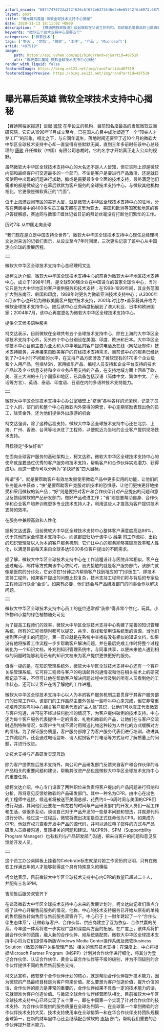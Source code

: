 ```yaml
---
arturl_encode: "68747470733a2f2f626c6f672e6373646e2e6e65742f6a6973:68752f61727469636c652f64657461696c732f343837353139"
layout: post
title: "曝光幕后英雄-微软全球技术支持中心揭秘"
date: 2020-11-13 18:11:02 +0800
description: "　　【赛迪网独家报道】谈起微软在华设立的机构，目前知名度最高的当属微软亚洲研究院，它它从1998年1"
keywords: "微软五个技术支持中心是哪五个"
categories: ['微软技术']
tags: ['电话', '文档', '微软', '工作', '产品', 'Microsoft']
artid: "487519"
image:
    path: https://api.vvhan.com/api/bing?rand=sj&artid=487519
    alt: "曝光幕后英雄-微软全球技术支持中心揭秘"
render_with_liquid: false
featuredImage: https://bing.ee123.net/img/rand?artid=487519
featuredImagePreview: https://bing.ee123.net/img/rand?artid=487519
---
```


# 曝光幕后英雄 微软全球技术支持中心揭秘

【赛迪网独家报道】谈起
[微软](http://it.sohu.com/7/0504/36/column220063691.shtml)
在华设立的机构，目前知名度最高的当属微软亚洲研究院，它它从1998年11月成立至今，已在国人心目中成功塑造了一个“顶尖人才梦工厂”的形象，相比之下，与它同年诞生，落地时间还要早了近10个月的微软大中华区全球技术支持中心却一直显得有些默默无闻，直到三年多前时任该中心总经理的
[唐骏](http://index.it.sohu.com/person/plist.php?userid=286)
升任微软（中国）有限公司总裁时，它的名字才开始真正走入公众的视野。

虽然微软大中华区全球技术支持中心的大名还不是人人皆知，但它实际上却是微软内部和最终客户打交道最多的一个部门，不论是客户是要进行产品激活、还是就日常使用中出现的问题进行求助，抑或是需要最专业全面的技术支持，最终满足他们需求的都是微软这个在幕后默默为客户服务的全球技术支持中心，与微软其他机构相比，它更像是微软真正的“门面”。

位于上海浦西闹市区的美罗大厦，就是微软大中华区全球技术支持中心的驻地，分布在两层楼中的400多名员工每天都在这里为亚太、美国和欧洲等国家和地区的客户答疑解惑，赛迪网与数家IT媒体记者日前的拜访丝毫没有打断他们繁忙的工作。

历时7年 从中国走向全球

“我们现在是立足中国支持全世界”，微软大中华区全球技术支持中心现任总经理柯文达对来访的记者们表示，从设立至今7年时间里，三次更名记录了该中心从中国走向全球的发展历程。

|  |
| --- |
|  |

微软大中华区全球技术支持中心总经理柯文达

据柯文达介绍，微软大中华区全球技术支持中心的前身为微软大中华地区技术支持中心，成立于1998年1月，是全球500强企业在中国设立的首家全球性中心，当时它只是为大中华地区的客户提供服务和技术支持；在1998-1999年间，其业务范围扩大到东南亚、韩国和印度，1999年时更名为微软亚洲技术支持中心；从2000年4月该中心也开始为微软美国客户提供技术支持，2001年时比尔•盖茨将其升格为微软全球技术支持中心，随后该中心业务再度拓展到了澳大利亚、日本和欧洲国家；2004年7月，该中心再度更名为微软大中华区全球技术支持中心。

提供全天候多语种服务

柯文达表示，目前微软在全球共有五个全球技术支持中心，除在上海的大中华区全球技术支持中心外，另外四个中心分别设在美国、印度、欧洲和日本。大中华区全球技术中心目前主要为亚太和大中华地区的客户提供电话及在线（网站及邮件）技术支持服务，并承接来自欧美客户的在线技术支持需求，目前该中心的服务已经达到了7×24小时不间断的水平，在支持产品方面涉及了微软现有的170多个企业级和个人用产品，包括MSN、家用娱乐产品、编程人员支持和企业平台支持的技术产品以及企业信息支持和企业业务应用支持的产品，在支持地域方面上涵盖了欧、美、亚三大洲的十几个国家和地区，已具备包括汉语（简体中文、繁体中文、广东话等方言）、英语、泰语、印度语、日语在内的多语种技术支持能力。

|  |
| --- |
|  |

微软大中华区全球技术支持中心办公室墙壁上“挤满”各种各样的光荣榜，记录了员工个人的，部门的和整个中心在微软内外获得的荣誉，中心定期奖励表现出色的员工，除奖金外，还为他们提供外出旅游的机会

柯文达强调，除了这种远程支持，微软大中华区全球技术支持中心还在北京、上海、广州、香港、台湾等地派驻了工程师，以便就近为当地的企业客户提供现场技术支持。

目标锁定“多快好省”

在面向全球客户服务的基础架构上，柯文达称，微软大中华区全球技术支持中心的使命就是要通过优秀的客户服务和技术支持，帮助客户和合作伙伴实现潜力、获得成功。而这一使命可以分解为“多快好省”四大目标。

所谓“多”，就是要帮助客户有效地发掘使用微软产品中更多实用的功能，让他们的业务能从中获益；“快”是要帮助客户克服对新技术的恐惧感、让他们更快更好地接受和采用微软的新产品；“好”则是要把对客户和合作伙伴针对产品提出的问题和意见反馈给微软的产品研发部门，做好产品改进工作；“省”则是要帮助自身、合作伙伴和企业客户培养训练更多专业技术支持人才，利用这些人才提高为客户提供技术支持的效率。

在服务中兼顾高效和人性化

据柯文达透露，目前微软大中华区全球技术支持中心整体客户满意度高达98%，优于其他四家全球技术支持中心，而这都应归功于该中心
[科学](http://it.sohu.com/science/)
的工作流程、出色的知识管理及以人为本的客户服务机制，它们让中心的服务能够兼顾高效率和人性化，以满足目前每天来自全球多达5000多位客户提出的不同需求。

据了解，微软大中华区全球技术支持中心在工作流程设计与医院非常相似，客户在通过电话、邮件等方式向该中心求助时，首先接触的就是客户服务部门，该部门就像是医院的分诊处，它必须在1分钟之内帮助客户找到相应的“门诊医生”，即技术支持工程师，如果客户提出的问题比较复杂，技术支持工程师们将与背后的专家级工程师进行联合“会诊”。如果有必要，他们还会与产品研发部门的同事合作以解决问题。

|  |
| --- |
|  |

微软大中华区全球技术支持中心员工的座位通常都“装修”得非常个性化，玩具，小饰物和小盆的绿色植物随处可见

为了提高工程师们的效率，微软大中华区全球技术支持中心构建了完善的知识管理系统，所有的工程师随时都可以提交、共享、查找和使用该系统里的资源，当他们接到客户提出的问题时，第一反应就是在系统中查找有没有相似的知识文档，如果没有他将按着工作流程一步步帮助客户解决问题，并在最后完成工作时将整个过程转化为一个知识文档，补充到知识管理系统中，与同事共享，以便未来他人遇到相似的问题时能够利用已有的知识文档来为客户提供更快更好的服务。

值得一提的是，在知识管理系统外，微软大中华区全球技术支持中心还有一个客户关系管理系统，它可将工程师与客户的电话邮件沟通情况和他在相关技术上的研究都记录下来，不但可让他在帮助客户解决问题过程中涉及到的所有人员看到他的工作状态，还可以让客户在线了解他的工作进程。

微软大中华区全球技术支持中心以人为本的客户服务机制主要贯穿于其客户服务部门的日常工作中。该部门的工作虽然主要外包给一些呼叫中心来完成，但它非常重视培养这些呼叫中心相关客户服务代表的“主人翁”意识，让他们可以真正代表微软与客户沟通，并可在不经过任何批准的情况下，为客户提供破例的技术支持。中心还为每个客户服务代表提供一定的资金、礼物和微软的产品，让她们在与客户交流时遇到特殊情况，如客户生气或不满时用赠送礼物这种较为人性化的方式缓解对方的情绪。为了保证服务质量，客户服务部除了为客户服务代表们进行培训，改进其工作流程外，还会通过电话监听、请人假扮客户打电话等方式及时了解质量上的问题，并进行改进。

让技术支持与产品研发实现互动

除为客户提供售后技术支持外，向公司产品研发部门反馈来自客户和合作伙伴的与产品相关的重要问题和建议，帮助其改进产品也是微软大中华区全球技术支持中心的重要任务。

据柯文达介绍，中心专门设置了两种职位来负责将客户提出的产品问题进行归纳和分析，再将意见反馈给微软的产品研发部门。其中一种名为CPR，由中心在出色的工程师中选拔，候选者将被送至美国总部，花费约4－6周时间与美国的CPR们进行沟通，其间他们还要花一周左右的时间与产品研发部门的开发人员们一起工作和生活，做很多互动，谈谈自己对于产品开发的一些基本问题和想法，并就源代码进行分析。经过这一过程后，微软将做出决定是否正式任命他为CPR。如果成为CPR，他就有权力查看开发中产品的源代码，并可以通过电子邮件的方式与产品研发人员直接沟通，反馈相关的问题和建议。除CPR外，SPM（Supportbility Program Manager）也有权利与产品研发部门沟通，把来自客户的问题和意见反馈给开发人员。

|  |
| --- |
|  |

这个员工办公桌隔板上挂着的Celebrate标志就是对她工作资历的证明，只有在微软工作满五年的人才能够获得这个具有特殊意义的横幅

柯文达表示，目前微软大中华区全球技术支持中心内CPR的数量已超过二十人，并配有三名SPM。

售前售后服务双管齐下

在谈及微软大中华区全球技术支持中心未来的发展计划时，柯文达向记者们重点介绍了该中心开展售前服务的情况，他称，中心的技术支持服务已开始从原有的单纯的售后服务转向售后与售前服务双管齐下。中心已于上一财年建起了一个“合作伙伴生态体系”，让微软与客户、合作伙伴、供应商建立了互为依存、合作共赢的关系。今年这一体系将进一步实现广度和深度两方面的拓展。在广度上，该体系将扩展合作伙伴的范围，融入新的合作伙伴，如系统装配商，微软大中华区全球技术支持中心将为它们提供与新版Windows Media Center操作系统及微软Business Solution（微软的客户关系管理产品）相关的售前技术支持；在深度上，中心将根据Microsoft Partner Program（MSPP）计划对合作伙伴进行细化，将其分为登记合作伙伴、认证合作伙伴、黄金认证合作伙伴等不级的级别，并为不同级别的合作伙伴提供不同的售后售前服务支持。

柯文达宣称，微软整个合作伙伴计划的核心，就是帮助合作伙伴提升技术能力，因为微软的产品最终目标是为客户带来价值。那么要想为客户创造价值，提升价值的话，合作伙伴的能力是非常的重要的，合作伙伴如果不具备一定的技术能力的话，它就很难为客户创造价值。与微软全球合作伙伴经营团队相比，目前微软大中华区全球技术支持中心已经实现了五个第一，即在中国第一个实现了针对合作伙伴的技术支持、为合作伙伴提供的服务质量在全球名列第一、在全球第一个拿到微软的合作伙伴技术支持大奖、技术支持使用率在全球排第一和在华合作伙伴支持团队规模全球第一，在新的财年里中心还会继续配合微软的
[市场](http://it.sohu.com/market/)
部门，帮助我们重要的合作伙伴提升技术能力。